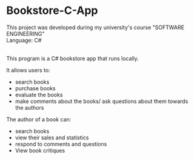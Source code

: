 # Bookstore-C-App
This project was developed during my university's course "SOFTWARE ENGINEERING"<br>
Language: C#<br>
<br>

This program is a C# bookstore app that runs locally. 

It allows users to:
- search books
- purchase books
- evaluate the books
- make comments about the books/ ask questions about them towards the authors

The author of a book can:
- search books
- view their sales and statistics
- respond to comments and questions
- View book critiques
